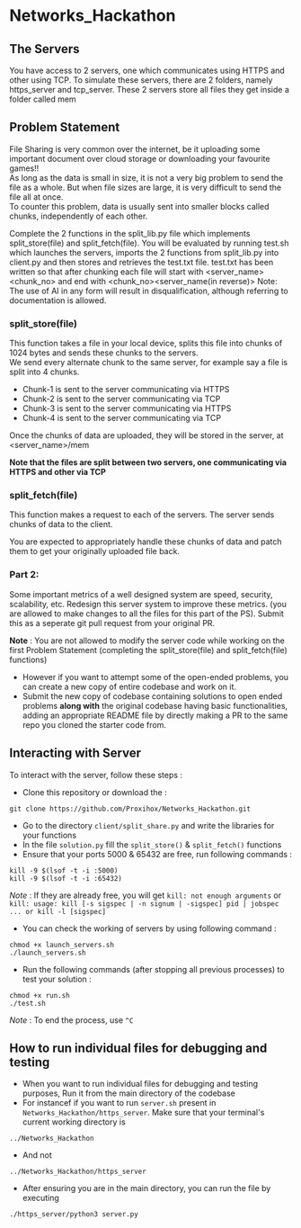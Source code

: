 # Networks_Hackathon

## The Servers
 You have access to 2 servers, one which communicates using HTTPS and other using TCP. To simulate these servers, there are 2 folders, namely https_server and tcp_server. These 2 servers store all files they get inside a folder called mem


## Problem Statement
File Sharing is very common over the internet, be it uploading some important document over cloud storage or downloading your favourite games!!</br>
As long as the data is small in size, it is not a very big problem to send the file as a whole. But when file sizes are large, it is very difficult to send the file all at once.</br>
To counter this problem, data is usually sent into smaller blocks called chunks, independently of each other.


Complete the 2 functions in the split_lib.py file which implements split_store(file) and split_fetch(file). You will be evaluated by running test.sh which launches the servers, imports the 2 functions from split_lib.py into client.py and then stores and retrieves the test.txt file. test.txt has been written so that after chunking each file will start with <server_name><chunk_no> and end with <chunk_no><server_name(in reverse)>
Note: The use of AI in any form will result in disqualification, although referring to documentation is allowed.

### split_store(file)
This function takes a file in your local device, splits this file into chunks of 1024 bytes and sends these chunks to the servers.</br>
We send every alternate chunk to the same server, for example say a file is split into 4 chunks.
* Chunk-1 is sent to the server communicating via HTTPS
* Chunk-2 is sent to the server communicating via TCP
* Chunk-3 is sent to the server communicating via HTTPS
* Chunk-4 is sent to the server communicating via TCP

Once the chunks of data are uploaded, they will be stored in the server, at <server_name>/mem

**Note that the files are split between two servers, one communicating via HTTPS and other via TCP**

### split_fetch(file)
This function makes a request to each of the servers. The server sends chunks of data to the client.

You are expected to appropriately handle these chunks of data and patch them to get your originally uploaded file back.

### Part 2:
Some important metrics of a well designed system are speed, security, scalability, etc. Redesign this server system to improve these metrics. (you are allowed to make changes to all the files for this part of the PS). Submit this as a seperate git pull request from your original PR. 

**Note** : You are not allowed to modify the server code while working on the first Problem Statement (completing the split_store(file) and split_fetch(file) functions)<br>

* However if you want to attempt some of the open-ended problems, you can create a new copy of entire codebase and work on it.
* Submit the new copy of codebase containing solutions to open ended problems **along with** the original codebase having basic functionalities, adding an appropriate README file by directly making a PR to the same repo you cloned the starter code from.

## Interacting with Server
To interact with the server, follow these steps :
* Clone this repository or download the  : 
```
git clone https://github.com/Proxihox/Networks_Hackathon.git
```
* Go to the directory `client/split_share.py` and write the libraries for your functions
* In the file `solution.py` fill the `split_store()` & `split_fetch()` functions
* Ensure that your ports 5000 & 65432 are free, run following commands :
```
kill -9 $(lsof -t -i :5000)
kill -9 $(lsof -t -i :65432)
```
*Note* : If they are already free, you will get `kill: not enough arguments` or `kill: usage: kill [-s sigspec | -n signum | -sigspec] pid | jobspec ... or kill -l [sigspec]`
* You can check the working of servers by using following command :
```
chmod +x launch_servers.sh
./launch_servers.sh
```
* Run the following commands (after stopping all previous processes) to test your solution :
```
chmod +x run.sh
./test.sh
```
*Note* : To end the process, use `^C`

## How to run individual files for debugging and testing
* When you want to run individual files for debugging and testing purposes, Run it from the main directory of the codebase
* For instancef if you want to run `server.sh` present in `Networks_Hackathon/https_server`. Make sure that your terminal's current working directory is 
```
../Networks_Hackathon
```
* And not
```
../Networks_Hackathon/https_server
```
* After ensuring you are in the main directory, you can run the file by executing
```
./https_server/python3 server.py
```
